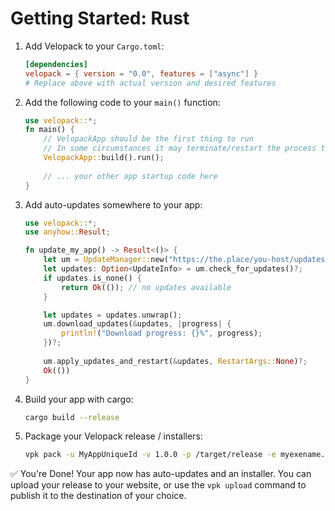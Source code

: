 # Getting Started: Rust
<AppliesTo all />

1. Add Velopack to your `Cargo.toml`:
    ```toml
    [dependencies]
    velopack = { version = "0.0", features = ["async"] } 
    # Replace above with actual version and desired features
    ```

2. Add the following code to your `main()` function:
    ```rust
    use velopack::*;
    fn main() {
        // VelopackApp should be the first thing to run 
        // In some circumstances it may terminate/restart the process to perform tasks.
        VelopackApp::build().run();
        
        // ... your other app startup code here
    }
    ```

3. Add auto-updates somewhere to your app:
    ```rust
    use velopack::*;
    use anyhow::Result;

    fn update_my_app() -> Result<()> {
        let um = UpdateManager::new("https://the.place/you-host/updates", None)?;
        let updates: Option<UpdateInfo> = um.check_for_updates()?;
        if updates.is_none() {
            return Ok(()); // no updates available
        }

        let updates = updates.unwrap();
        um.download_updates(&updates, |progress| { 
            println!("Download progress: {}%", progress);
        })?;
        
        um.apply_updates_and_restart(&updates, RestartArgs::None)?;
        Ok(())
    }
    ```

4. Build your app with cargo:
    ```sh
    cargo build --release
    ```

5. Package your Velopack release / installers:
    ```sh
    vpk pack -u MyAppUniqueId -v 1.0.0 -p /target/release -e myexename.exe
    ```

✅ You're Done! Your app now has auto-updates and an installer. 
You can upload your release to your website, or use the `vpk upload` command to publish it to the destination of your choice.